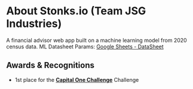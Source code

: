 # About Stonks.io (Team JSG Industries)
A financial advisor web app built on a machine learning model from 2020 census data.
ML Datasheet Params: <a href="https://docs.google.com/spreadsheets/d/1xNrS8SdhzHNITussC0C6KdR_-YyP8LKBagrs3ZB28KE/edit?usp=sharing">Google Sheets - DataSheet</a>

## Awards & Recognitions
- 1st place for the <a href="https://hack.osu.edu/2020/#winners">**Capital One Challenge**</a> Challenge

